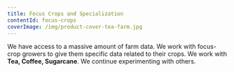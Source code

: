 ```yaml
---
title: Focus Crops and Specialization
contentId: focus-crops
coverImage: /img/product-cover-tea-farm.jpg
---
```


We have access to a massive amount of farm data. We work with focus-crop growers to give them specific data related to their crops. We work with **Tea, Coffee, Sugarcane**. We continue experimenting with others.
